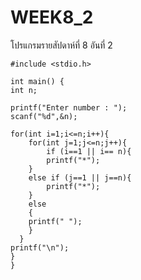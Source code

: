 # WEEK8_2
โปรแกรมรายสัปดาห์ที่ 8 อันที่ 2

    #include <stdio.h> 

    int main() { 
    int n;     

    printf("Enter number : ");     
    scanf("%d",&n);     

    for(int i=1;i<=n;i++){
    	for(int j=1;j<=n;j++){
    		if (i==1 || i== n){
   			printf("*");
  		}
  	    else if (j==1 || j==n){
 	    	printf("*");
		}
		else
		{
		printf(" ");
		}	
	  }
    printf("\n");
    }
    }
